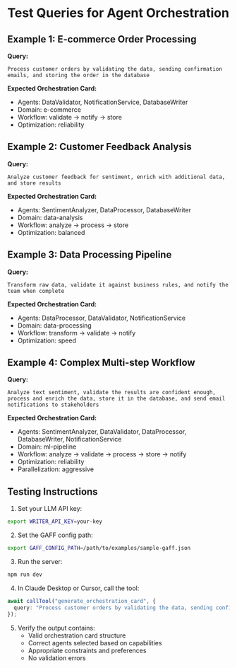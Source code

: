 # Test Queries for Agent Orchestration

## Example 1: E-commerce Order Processing

**Query:**
```
Process customer orders by validating the data, sending confirmation emails, and storing the order in the database
```

**Expected Orchestration Card:**
- Agents: DataValidator, NotificationService, DatabaseWriter
- Domain: e-commerce
- Workflow: validate → notify → store
- Optimization: reliability

## Example 2: Customer Feedback Analysis

**Query:**
```
Analyze customer feedback for sentiment, enrich with additional data, and store results
```

**Expected Orchestration Card:**
- Agents: SentimentAnalyzer, DataProcessor, DatabaseWriter
- Domain: data-analysis
- Workflow: analyze → process → store
- Optimization: balanced

## Example 3: Data Processing Pipeline

**Query:**
```
Transform raw data, validate it against business rules, and notify the team when complete
```

**Expected Orchestration Card:**
- Agents: DataProcessor, DataValidator, NotificationService
- Domain: data-processing
- Workflow: transform → validate → notify
- Optimization: speed

## Example 4: Complex Multi-step Workflow

**Query:**
```
Analyze text sentiment, validate the results are confident enough, process and enrich the data, store it in the database, and send email notifications to stakeholders
```

**Expected Orchestration Card:**
- Agents: SentimentAnalyzer, DataValidator, DataProcessor, DatabaseWriter, NotificationService
- Domain: ml-pipeline
- Workflow: analyze → validate → process → store → notify
- Optimization: reliability
- Parallelization: aggressive

## Testing Instructions

1. Set your LLM API key:
```bash
export WRITER_API_KEY=your-key
```

2. Set the GAFF config path:
```bash
export GAFF_CONFIG_PATH=/path/to/examples/sample-gaff.json
```

3. Run the server:
```bash
npm run dev
```

4. In Claude Desktop or Cursor, call the tool:
```typescript
await callTool("generate_orchestration_card", {
  query: "Process customer orders by validating the data, sending confirmation emails, and storing the order in the database"
});
```

5. Verify the output contains:
   - Valid orchestration card structure
   - Correct agents selected based on capabilities
   - Appropriate constraints and preferences
   - No validation errors


